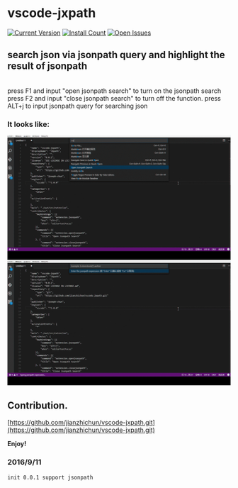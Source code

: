 # vscode-jxpath

[![Current Version](http://vsmarketplacebadge.apphb.com/version/joseph-chun.vscode-jxpath.svg)](https://marketplace.visualstudio.com/items?itemName=joseph-chun.vscode-jxpath)
[![Install Count](http://vsmarketplacebadge.apphb.com/installs/joseph-chun.vscode-jxpath.svg)](https://marketplace.visualstudio.com/items?itemName=joseph-chun.vscode-jxpath)
[![Open Issues](http://vsmarketplacebadge.apphb.com/rating/joseph-chun.vscode-jxpath.svg)](https://marketplace.visualstudio.com/items?itemName=joseph-chun.vscode-jxpath)

## search json via jsonpath query and highlight the result of jsonpath 
<br />
press F1 and input "open jsonpath search" to turn on the jsonpath search
press F2 and input "close jsonpath search" to turn off the function. 
press ALT+j to input jsonpath query for searching json<br />

### It looks like:

![](https://raw.githubusercontent.com/jianzhichun/vscode-jxpath/master/img/jxpath_show1.gif)
![](https://raw.githubusercontent.com/jianzhichun/vscode-jxpath/master/img/jxpath_show2.gif)


## Contribution.

[https://github.com/jianzhichun/vscode-jxpath.git](https://github.com/jianzhichun/vscode-jxpath.git)


**Enjoy!**

### 2016/9/11
    init 0.0.1 support jsonpath
